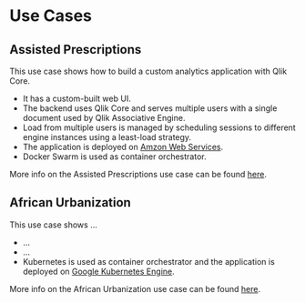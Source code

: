 # Use Cases

## Assisted Prescriptions

This use case shows how to build a custom analytics application with Qlik Core.

* It has a custom-built web UI.
* The backend uses Qlik Core and serves multiple users with a single document used by Qlik Associative Engine.
* Load from multiple users is managed by scheduling sessions to different engine instances using a least-load strategy.
* The application is deployed on [Amzon Web Services](https://aws.amazon.com/).
* Docker Swarm is used as container orchestrator.

More info on the Assisted Prescriptions use case can be found [here](./assisted-prescriptions.md).

## African Urbanization

This use case shows ...

* ...
* ...
* Kubernetes is used as container orchestrator and the application is deployed on
  [Google Kubernetes Engine](https://cloud.google.com/kubernetes-engine/).

More info on the African Urbanization use case can be found [here](./african-urbanization.md).

